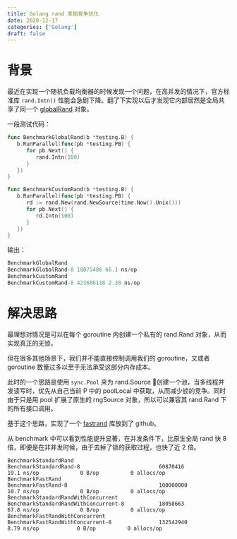 ```yaml
---
title: Golang rand 库锁竞争优化
date: 2020-12-17
categories: ['Golang']
draft: false
---
```


# 背景

最近在实现一个随机负载均衡器的时候发现一个问题，在高并发的情况下，官方标准库 `rand.Intn()` 性能会急剧下降。翻了下实现以后才发现它内部居然是全局共享了同一个 [globalRand](https://github.com/golang/go/blob/master/src/math/rand/rand.go#L293) 对象。

一段测试代码：

```go
func BenchmarkGlobalRand(b *testing.B) {
   b.RunParallel(func(pb *testing.PB) {
      for pb.Next() {
         rand.Intn(100)
      }
   })
}

func BenchmarkCustomRand(b *testing.B) {
   b.RunParallel(func(pb *testing.PB) {
      rd := rand.New(rand.NewSource(time.Now().Unix()))
      for pb.Next() {
         rd.Intn(100)
      }
   })
}
```

输出：

```go
BenchmarkGlobalRand
BenchmarkGlobalRand-8 18075486 66.1 ns/op
BenchmarkCustomRand
BenchmarkCustomRand-8 423686118 2.38 ns/op
```

# 解决思路

最理想对情况是可以在每个 goroutine 内创建一个私有的 rand.Rand 对象，从而实现真正的无锁。

但在很多其他场景下，我们并不能直接控制调用我们的 goroutine，又或者 goroutine 数量过多以至于无法承受这部分内存成本。

此时的一个思路是使用 `sync.Pool` 来为 rand.Source 创建一个池，当多线程并发读写时，优先从自己当前 P 中的 poolLocal 中获取，从而减少锁的竞争。同时由于只是用 pool 扩展了原生的 rngSource 对象，所以可以兼容其 rand.Rand 下的所有接口调用。

基于这个思路，实现了一个 [fastrand](https://github.com/joway/fastrand) 库放到了 github。

从 benchmark 中可以看到性能提升显著，在并发条件下，比原生全局 rand 快 8 倍，即便是在非并发时候，由于去掉了锁的获取过程，也快了近 2 倍。

```
BenchmarkStandardRand
BenchmarkStandardRand-8                         60870416                19.1 ns/op             0 B/op          0 allocs/op
BenchmarkFastRand
BenchmarkFastRand-8                             100000000               10.7 ns/op             0 B/op          0 allocs/op
BenchmarkStandardRandWithConcurrent
BenchmarkStandardRandWithConcurrent-8           18058663                67.8 ns/op             0 B/op          0 allocs/op
BenchmarkFastRandWithConcurrent
BenchmarkFastRandWithConcurrent-8               132542940                8.79 ns/op            0 B/op          0 allocs/op
```
